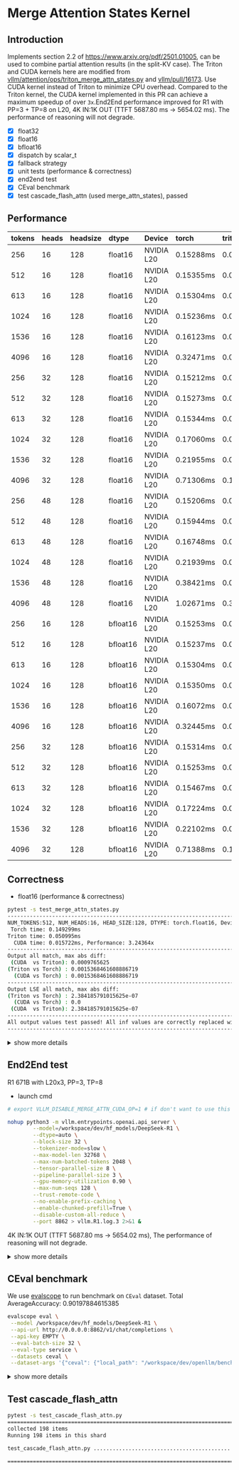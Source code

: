 # Merge Attention States Kernel

## Introduction

Implements section 2.2 of https://www.arxiv.org/pdf/2501.01005, can be used to combine partial attention results (in the split-KV case). The Triton and CUDA kernels here are modified from [vllm/attention/ops/triton_merge_attn_states.py](https://github.com/vllm-project/vllm/blob/main/vllm/attention/ops/triton_merge_attn_states.py) and [vllm/pull/16173](https://github.com/vllm-project/vllm/pull/16173). Use CUDA kernel instead of Triton to minimize CPU overhead. Compared to the Triton kernel, the CUDA kernel implemented in this PR can achieve a maximum speedup of over `3x`.End2End performance improved for R1 with PP=3 + TP=8 on L20,  4K IN:1K OUT (TTFT 5687.80 ms -> 5654.02 ms). The performance of reasoning will not degrade.

- [x] float32
- [x] float16
- [x] bfloat16
- [x] dispatch by scalar_t
- [x] fallback strategy 
- [x] unit tests (performance & correctness)
- [x] end2end test   
- [x] CEval benchmark 
- [x] test cascade_flash_attn (used merge_attn_states), passed

## Performance

| tokens | heads | headsize | dtype | Device | torch | triton | cuda | speedup |
| :--- | :--- | :--- | :--- | :--- | :--- | :--- | :--- | :--- |
| 256 | 16 | 128 | float16 | NVIDIA L20 | 0.15288ms | 0.04977ms | 0.01648ms | 3.0196x |
| 512 | 16 | 128 | float16 | NVIDIA L20 | 0.15355ms | 0.05237ms | 0.01659ms | 3.1563x |
| 613 | 16 | 128 | float16 | NVIDIA L20 | 0.15304ms | 0.05099ms | 0.01710ms | 2.9818x |
| 1024 | 16 | 128 | float16 | NVIDIA L20 | 0.15236ms | 0.05207ms | 0.01720ms | 3.0267x |
| 1536 | 16 | 128 | float16 | NVIDIA L20 | 0.16123ms | 0.05714ms | 0.01664ms | 3.4346x |
| 4096 | 16 | 128 | float16 | NVIDIA L20 | 0.32471ms | 0.08289ms | 0.01981ms | 4.1841x |
| 256 | 32 | 128 | float16 | NVIDIA L20 | 0.15212ms | 0.05094ms | 0.01653ms | 3.0810x |
| 512 | 32 | 128 | float16 | NVIDIA L20 | 0.15273ms | 0.05120ms | 0.01731ms | 2.9580x |
| 613 | 32 | 128 | float16 | NVIDIA L20 | 0.15344ms | 0.05269ms | 0.01879ms | 2.8040x |
| 1024 | 32 | 128 | float16 | NVIDIA L20 | 0.17060ms | 0.06185ms | 0.02596ms | 2.3829x |
| 1536 | 32 | 128 | float16 | NVIDIA L20 | 0.21955ms | 0.07167ms | 0.01720ms | 4.1659x |
| 4096 | 32 | 128 | float16 | NVIDIA L20 | 0.71306ms | 0.15442ms | 0.06354ms | 2.4304x |
| 256 | 48 | 128 | float16 | NVIDIA L20 | 0.15206ms | 0.04945ms | 0.01673ms | 2.9554x |
| 512 | 48 | 128 | float16 | NVIDIA L20 | 0.15944ms | 0.05663ms | 0.02166ms | 2.6149x |
| 613 | 48 | 128 | float16 | NVIDIA L20 | 0.16748ms | 0.05924ms | 0.02458ms | 2.4103x |
| 1024 | 48 | 128 | float16 | NVIDIA L20 | 0.21939ms | 0.07404ms | 0.03450ms | 2.1458x |
| 1536 | 48 | 128 | float16 | NVIDIA L20 | 0.38421ms | 0.08924ms | 0.03441ms | 2.5937x |
| 4096 | 48 | 128 | float16 | NVIDIA L20 | 1.02671ms | 0.30397ms | 0.23511ms | 1.2929x |
| 256 | 16 | 128 | bfloat16 | NVIDIA L20 | 0.15253ms | 0.05180ms | 0.01633ms | 3.1715x |
| 512 | 16 | 128 | bfloat16 | NVIDIA L20 | 0.15237ms | 0.05146ms | 0.01643ms | 3.1312x |
| 613 | 16 | 128 | bfloat16 | NVIDIA L20 | 0.15304ms | 0.05243ms | 0.01736ms | 3.0206x |
| 1024 | 16 | 128 | bfloat16 | NVIDIA L20 | 0.15350ms | 0.05191ms | 0.01715ms | 3.0272x |
| 1536 | 16 | 128 | bfloat16 | NVIDIA L20 | 0.16072ms | 0.05668ms | 0.01648ms | 3.4391x |
| 4096 | 16 | 128 | bfloat16 | NVIDIA L20 | 0.32445ms | 0.08197ms | 0.01986ms | 4.1272x |
| 256 | 32 | 128 | bfloat16 | NVIDIA L20 | 0.15314ms | 0.05023ms | 0.01643ms | 3.0571x |
| 512 | 32 | 128 | bfloat16 | NVIDIA L20 | 0.15253ms | 0.05146ms | 0.01720ms | 2.9913x |
| 613 | 32 | 128 | bfloat16 | NVIDIA L20 | 0.15467ms | 0.05417ms | 0.01884ms | 2.8744x |
| 1024 | 32 | 128 | bfloat16 | NVIDIA L20 | 0.17224ms | 0.06221ms | 0.02595ms | 2.3973x |
| 1536 | 32 | 128 | bfloat16 | NVIDIA L20 | 0.22102ms | 0.07240ms | 0.01751ms | 4.1349x |
| 4096 | 32 | 128 | bfloat16 | NVIDIA L20 | 0.71388ms | 0.15248ms | 0.06359ms | 2.3978x |

## Correctness 

- float16 (performance & correctness)

```bash
pytest -s test_merge_attn_states.py
----------------------------------------------------------------------------------------------------
NUM_TOKENS:512, NUM_HEADS:16, HEAD_SIZE:128, DTYPE: torch.float16, Device: NVIDIA L20
 Torch time: 0.149299ms
Triton time: 0.050995ms
  CUDA time: 0.015722ms, Performance: 3.24364x
----------------------------------------------------------------------------------------------------
Output all match, max abs diff:
 (CUDA  vs Triton): 0.0009765625
(Triton vs Torch) : 0.0015368461608886719
  (CUDA vs Torch) : 0.0015368461608886719
----------------------------------------------------------------------------------------------------
Output LSE all match, max abs diff:
(Triton vs Torch) : 2.384185791015625e-07
  (CUDA vs Torch) : 0.0
 (CUDA  vs Triton): 2.384185791015625e-07
----------------------------------------------------------------------------------------------------
All output values test passed! All inf values are correctly replaced with -inf.
----------------------------------------------------------------------------------------------------
```
<details>
<summary> show more details </summary>
- float32 (performance & correctness)

```bash
pytest -s test_merge_attn_states.py
----------------------------------------------------------------------------------------------------
.
NUM_TOKENS:512, NUM_HEADS:16, HEAD_SIZE:128, DTYPE: torch.float32, Device: NVIDIA L20
 Torch time: 0.150216ms
Triton time: 0.051350ms
  CUDA time: 0.016072ms, Performance: 3.19502x
----------------------------------------------------------------------------------------------------
Output all match, max abs diff:
 (CUDA  vs Triton): 4.76837158203125e-07
(Triton vs Torch) : 4.76837158203125e-07
  (CUDA vs Torch) : 2.384185791015625e-07
----------------------------------------------------------------------------------------------------
Output LSE all match, max abs diff:
(Triton vs Torch) : 4.76837158203125e-07
  (CUDA vs Torch) : 0.0
 (CUDA  vs Triton): 4.76837158203125e-07
----------------------------------------------------------------------------------------------------
All output values test passed! All inf values are correctly replaced with -inf.
----------------------------------------------------------------------------------------------------
```

- bfloat16  (performance & correctness)

```bash
----------------------------------------------------------------------------------------------------
NUM_TOKENS:4096, NUM_HEADS:16, HEAD_SIZE:128, DTYPE: torch.bfloat16, Device: NVIDIA L20
 Torch time: 0.322397ms
Triton time: 0.081408ms
  CUDA time: 0.026824ms, Performance: 3.03489x
----------------------------------------------------------------------------------------------------
Output all match, max abs diff:
 (CUDA  vs Triton): 0.015625
(Triton vs Torch) : 0.011169910430908203
  (CUDA vs Torch) : 0.011169910430908203
----------------------------------------------------------------------------------------------------
Output LSE all match, max abs diff:
(Triton vs Torch) : 2.384185791015625e-07
  (CUDA vs Torch) : 0.0
 (CUDA  vs Triton): 2.384185791015625e-07
----------------------------------------------------------------------------------------------------
All output values test passed! All inf values are correctly replaced with -inf.
----------------------------------------------------------------------------------------------------
```
</details>

## End2End test  

R1 671B with L20x3, PP=3, TP=8

- launch cmd

```bash
# export VLLM_DISABLE_MERGE_ATTN_CUDA_OP=1 # if don't want to use this custom CUDA kernel

nohup python3 -m vllm.entrypoints.openai.api_server \
        --model=/workspace/dev/hf_models/DeepSeek-R1 \
        --dtype=auto \
        --block-size 32 \
        --tokenizer-mode=slow \
        --max-model-len 32768 \
        --max-num-batched-tokens 2048 \
        --tensor-parallel-size 8 \
        --pipeline-parallel-size 3 \
        --gpu-memory-utilization 0.90 \
        --max-num-seqs 128 \
        --trust-remote-code \
        --no-enable-prefix-caching \
        --enable-chunked-prefill=True \
        --disable-custom-all-reduce \
        --port 8862 > vllm.R1.log.3 2>&1 &
```
4K IN:1K OUT (TTFT 5687.80 ms -> 5654.02 ms), The performance of reasoning will not degrade.

<details>
<summary> show more details </summary>
### 4K IN:1K OUT (TTFT 5687.80 ms -> 5654.02 ms)

- w/o this opt, 4K IN:1K OUT

```bash

Maximum request concurrency: 16
============ Serving Benchmark Result ============
Successful requests:                     32
Benchmark duration (s):                  207.14
Total input tokens:                      131072
Total generated tokens:                  32768
Request throughput (req/s):              0.15
Output token throughput (tok/s):         158.19
Total Token throughput (tok/s):          790.96
---------------Time to First Token----------------
Mean TTFT (ms):                          5687.80
Median TTFT (ms):                        3969.86
P99 TTFT (ms):                           11952.93
-----Time per Output Token (excl. 1st token)------
Mean TPOT (ms):                          95.51
Median TPOT (ms):                        96.38
P99 TPOT (ms):                           98.71
---------------Inter-token Latency----------------
Mean ITL (ms):                           95.51
Median ITL (ms):                         89.71
P99 ITL (ms):                            97.03
==================================================
```

- w/ this opt, 4K IN:1K OUT (TTFT 5687.80 ms -> 5654.02 ms)
```bash
Maximum request concurrency: 16
============ Serving Benchmark Result ============
Successful requests:                     32
Benchmark duration (s):                  206.65
Total input tokens:                      131072
Total generated tokens:                  32768
Request throughput (req/s):              0.15
Output token throughput (tok/s):         158.57
Total Token throughput (tok/s):          792.83
---------------Time to First Token----------------
Mean TTFT (ms):                          5654.02
Median TTFT (ms):                        3958.66
P99 TTFT (ms):                           11861.09
-----Time per Output Token (excl. 1st token)------
Mean TPOT (ms):                          95.30
Median TPOT (ms):                        95.98
P99 TPOT (ms):                           98.70
---------------Inter-token Latency----------------
Mean ITL (ms):                           95.30
Median ITL (ms):                         89.62
P99 ITL (ms):                            96.89
==================================================
```

### 8K IN:64 OUT (TTFT 8861.07ms -> 8767.16ms)

- w/o this opt, 8K IN:64 OUT

```bash
Maximum request concurrency: 16
============ Serving Benchmark Result ============
Successful requests:                     48
Benchmark duration (s):                  115.37
Total input tokens:                      393216
Total generated tokens:                  3072
Request throughput (req/s):              0.42
Output token throughput (tok/s):         26.63
Total Token throughput (tok/s):          3434.90
---------------Time to First Token----------------
Mean TTFT (ms):                          8861.07
Median TTFT (ms):                        6167.50
P99 TTFT (ms):                           23576.12
-----Time per Output Token (excl. 1st token)------
Mean TPOT (ms):                          454.74
Median TPOT (ms):                        484.97
P99 TPOT (ms):                           504.62
---------------Inter-token Latency----------------
Mean ITL (ms):                           454.74
Median ITL (ms):                         273.69
P99 ITL (ms):                            1065.00
==================================================
```

- w/ this opt, 8K IN:64 OUT (TTFT 8861.07ms -> 8767.16ms)
```bash
Maximum request concurrency: 16
============ Serving Benchmark Result ============
Successful requests:                     48
Benchmark duration (s):                  115.19
Total input tokens:                      393216
Total generated tokens:                  3072
Request throughput (req/s):              0.42
Output token throughput (tok/s):         26.67
Total Token throughput (tok/s):          3440.28
---------------Time to First Token----------------
Mean TTFT (ms):                          8767.16
Median TTFT (ms):                        6170.44
P99 TTFT (ms):                           23594.15
-----Time per Output Token (excl. 1st token)------
Mean TPOT (ms):                          455.34
Median TPOT (ms):                        483.54
P99 TPOT (ms):                           504.48
---------------Inter-token Latency----------------
Mean ITL (ms):                           455.34
Median ITL (ms):                         270.61
P99 ITL (ms):                            1066.51
==================================================
```
</details>

## CEval benchmark

We use [evalscope](https://github.com/modelscope/evalscope) to run benchmark on `CEval` dataset. Total AverageAccuracy: 0.90197884615385

```bash
evalscope eval \
 --model /workspace/dev/hf_models/DeepSeek-R1 \
 --api-url http://0.0.0.0:8862/v1/chat/completions \
 --api-key EMPTY \
 --eval-batch-size 32 \
 --eval-type service \
 --datasets ceval \
 --dataset-args '{"ceval": {"local_path": "/workspace/dev/openllm/benchmarks/data/ceval"}}'
```


<details>
<summary> show more details </summary>

```bash
+-------------+-----------+-----------------+------------------------------------------+-------+---------+----------------+
| Model       | Dataset   | Metric          | Subset                                   |   Num |   Score | Cat.0          |
+=============+===========+=================+==========================================+=======+=========+================+
| DeepSeek-R1 | ceval     | AverageAccuracy | modern_chinese_history                   |    23 |  0.8696 | Humanities     |
+-------------+-----------+-----------------+------------------------------------------+-------+---------+----------------+
| DeepSeek-R1 | ceval     | AverageAccuracy | ideological_and_moral_cultivation        |    19 |  1      | Humanities     |
+-------------+-----------+-----------------+------------------------------------------+-------+---------+----------------+
| DeepSeek-R1 | ceval     | AverageAccuracy | logic                                    |    22 |  0.9091 | Humanities     |
+-------------+-----------+-----------------+------------------------------------------+-------+---------+----------------+
| DeepSeek-R1 | ceval     | AverageAccuracy | law                                      |    24 |  0.875  | Humanities     |
+-------------+-----------+-----------------+------------------------------------------+-------+---------+----------------+
| DeepSeek-R1 | ceval     | AverageAccuracy | chinese_language_and_literature          |    23 |  0.8261 | Humanities     |
+-------------+-----------+-----------------+------------------------------------------+-------+---------+----------------+
| DeepSeek-R1 | ceval     | AverageAccuracy | art_studies                              |    33 |  0.9091 | Humanities     |
+-------------+-----------+-----------------+------------------------------------------+-------+---------+----------------+
| DeepSeek-R1 | ceval     | AverageAccuracy | professional_tour_guide                  |    29 |  0.9655 | Humanities     |
+-------------+-----------+-----------------+------------------------------------------+-------+---------+----------------+
| DeepSeek-R1 | ceval     | AverageAccuracy | legal_professional                       |    23 |  0.913  | Humanities     |
+-------------+-----------+-----------------+------------------------------------------+-------+---------+----------------+
| DeepSeek-R1 | ceval     | AverageAccuracy | high_school_chinese                      |    19 |  0.7895 | Humanities     |
+-------------+-----------+-----------------+------------------------------------------+-------+---------+----------------+
| DeepSeek-R1 | ceval     | AverageAccuracy | high_school_history                      |    20 |  0.95   | Humanities     |
+-------------+-----------+-----------------+------------------------------------------+-------+---------+----------------+
| DeepSeek-R1 | ceval     | AverageAccuracy | middle_school_history                    |    22 |  0.9545 | Humanities     |
+-------------+-----------+-----------------+------------------------------------------+-------+---------+----------------+
| DeepSeek-R1 | ceval     | AverageAccuracy | civil_servant                            |    47 |  0.8723 | Other          |
+-------------+-----------+-----------------+------------------------------------------+-------+---------+----------------+
| DeepSeek-R1 | ceval     | AverageAccuracy | sports_science                           |    19 |  0.8947 | Other          |
+-------------+-----------+-----------------+------------------------------------------+-------+---------+----------------+
| DeepSeek-R1 | ceval     | AverageAccuracy | plant_protection                         |    22 |  1      | Other          |
+-------------+-----------+-----------------+------------------------------------------+-------+---------+----------------+
| DeepSeek-R1 | ceval     | AverageAccuracy | basic_medicine                           |    19 |  1      | Other          |
+-------------+-----------+-----------------+------------------------------------------+-------+---------+----------------+
| DeepSeek-R1 | ceval     | AverageAccuracy | clinical_medicine                        |    22 |  0.9091 | Other          |
+-------------+-----------+-----------------+------------------------------------------+-------+---------+----------------+
| DeepSeek-R1 | ceval     | AverageAccuracy | urban_and_rural_planner                  |    46 |  0.8913 | Other          |
+-------------+-----------+-----------------+------------------------------------------+-------+---------+----------------+
| DeepSeek-R1 | ceval     | AverageAccuracy | accountant                               |    49 |  0.9184 | Other          |
+-------------+-----------+-----------------+------------------------------------------+-------+---------+----------------+
| DeepSeek-R1 | ceval     | AverageAccuracy | fire_engineer                            |    31 |  1      | Other          |
+-------------+-----------+-----------------+------------------------------------------+-------+---------+----------------+
| DeepSeek-R1 | ceval     | AverageAccuracy | environmental_impact_assessment_engineer |    31 |  0.9032 | Other          |
+-------------+-----------+-----------------+------------------------------------------+-------+---------+----------------+
| DeepSeek-R1 | ceval     | AverageAccuracy | tax_accountant                           |    49 |  0.9184 | Other          |
+-------------+-----------+-----------------+------------------------------------------+-------+---------+----------------+
| DeepSeek-R1 | ceval     | AverageAccuracy | physician                                |    49 |  0.9184 | Other          |
+-------------+-----------+-----------------+------------------------------------------+-------+---------+----------------+
| DeepSeek-R1 | ceval     | AverageAccuracy | computer_network                         |    19 |  0.7895 | STEM           |
+-------------+-----------+-----------------+------------------------------------------+-------+---------+----------------+
| DeepSeek-R1 | ceval     | AverageAccuracy | operating_system                         |    19 |  0.8947 | STEM           |
+-------------+-----------+-----------------+------------------------------------------+-------+---------+----------------+
| DeepSeek-R1 | ceval     | AverageAccuracy | computer_architecture                    |    21 |  1      | STEM           |
+-------------+-----------+-----------------+------------------------------------------+-------+---------+----------------+
| DeepSeek-R1 | ceval     | AverageAccuracy | college_programming                      |    37 |  0.9189 | STEM           |
+-------------+-----------+-----------------+------------------------------------------+-------+---------+----------------+
| DeepSeek-R1 | ceval     | AverageAccuracy | college_physics                          |    19 |  0.8947 | STEM           |
+-------------+-----------+-----------------+------------------------------------------+-------+---------+----------------+
| DeepSeek-R1 | ceval     | AverageAccuracy | college_chemistry                        |    24 |  0.9167 | STEM           |
+-------------+-----------+-----------------+------------------------------------------+-------+---------+----------------+
| DeepSeek-R1 | ceval     | AverageAccuracy | advanced_mathematics                     |    19 |  0.9474 | STEM           |
+-------------+-----------+-----------------+------------------------------------------+-------+---------+----------------+
| DeepSeek-R1 | ceval     | AverageAccuracy | probability_and_statistics               |    18 |  0.7778 | STEM           |
+-------------+-----------+-----------------+------------------------------------------+-------+---------+----------------+
| DeepSeek-R1 | ceval     | AverageAccuracy | discrete_mathematics                     |    16 |  0.5625 | STEM           |
+-------------+-----------+-----------------+------------------------------------------+-------+---------+----------------+
| DeepSeek-R1 | ceval     | AverageAccuracy | electrical_engineer                      |    37 |  0.7027 | STEM           |
+-------------+-----------+-----------------+------------------------------------------+-------+---------+----------------+
| DeepSeek-R1 | ceval     | AverageAccuracy | metrology_engineer                       |    24 |  0.9583 | STEM           |
+-------------+-----------+-----------------+------------------------------------------+-------+---------+----------------+
| DeepSeek-R1 | ceval     | AverageAccuracy | high_school_mathematics                  |    18 |  0.7778 | STEM           |
+-------------+-----------+-----------------+------------------------------------------+-------+---------+----------------+
| DeepSeek-R1 | ceval     | AverageAccuracy | high_school_physics                      |    19 |  1      | STEM           |
+-------------+-----------+-----------------+------------------------------------------+-------+---------+----------------+
| DeepSeek-R1 | ceval     | AverageAccuracy | high_school_chemistry                    |    19 |  0.9474 | STEM           |
+-------------+-----------+-----------------+------------------------------------------+-------+---------+----------------+
| DeepSeek-R1 | ceval     | AverageAccuracy | high_school_biology                      |    19 |  0.9474 | STEM           |
+-------------+-----------+-----------------+------------------------------------------+-------+---------+----------------+
| DeepSeek-R1 | ceval     | AverageAccuracy | middle_school_mathematics                |    19 |  1      | STEM           |
+-------------+-----------+-----------------+------------------------------------------+-------+---------+----------------+
| DeepSeek-R1 | ceval     | AverageAccuracy | middle_school_biology                    |    21 |  0.8571 | STEM           |
+-------------+-----------+-----------------+------------------------------------------+-------+---------+----------------+
| DeepSeek-R1 | ceval     | AverageAccuracy | middle_school_physics                    |    19 |  1      | STEM           |
+-------------+-----------+-----------------+------------------------------------------+-------+---------+----------------+
| DeepSeek-R1 | ceval     | AverageAccuracy | middle_school_chemistry                  |    20 |  1      | STEM           |
+-------------+-----------+-----------------+------------------------------------------+-------+---------+----------------+
| DeepSeek-R1 | ceval     | AverageAccuracy | veterinary_medicine                      |    23 |  0.8696 | STEM           |
+-------------+-----------+-----------------+------------------------------------------+-------+---------+----------------+
| DeepSeek-R1 | ceval     | AverageAccuracy | college_economics                        |    55 |  0.8727 | Social Science |
+-------------+-----------+-----------------+------------------------------------------+-------+---------+----------------+
| DeepSeek-R1 | ceval     | AverageAccuracy | business_administration                  |    33 |  0.8182 | Social Science |
+-------------+-----------+-----------------+------------------------------------------+-------+---------+----------------+
| DeepSeek-R1 | ceval     | AverageAccuracy | marxism                                  |    19 |  0.9474 | Social Science |
+-------------+-----------+-----------------+------------------------------------------+-------+---------+----------------+
| DeepSeek-R1 | ceval     | AverageAccuracy | mao_zedong_thought                       |    24 |  1      | Social Science |
+-------------+-----------+-----------------+------------------------------------------+-------+---------+----------------+
| DeepSeek-R1 | ceval     | AverageAccuracy | education_science                        |    29 |  0.931  | Social Science |
+-------------+-----------+-----------------+------------------------------------------+-------+---------+----------------+
| DeepSeek-R1 | ceval     | AverageAccuracy | teacher_qualification                    |    44 |  0.9318 | Social Science |
+-------------+-----------+-----------------+------------------------------------------+-------+---------+----------------+
| DeepSeek-R1 | ceval     | AverageAccuracy | high_school_politics                     |    19 |  1      | Social Science |
+-------------+-----------+-----------------+------------------------------------------+-------+---------+----------------+
| DeepSeek-R1 | ceval     | AverageAccuracy | high_school_geography                    |    19 |  0.9474 | Social Science |
+-------------+-----------+-----------------+------------------------------------------+-------+---------+----------------+
| DeepSeek-R1 | ceval     | AverageAccuracy | middle_school_politics                   |    21 |  1      | Social Science |
+-------------+-----------+-----------------+------------------------------------------+-------+---------+----------------+
| DeepSeek-R1 | ceval     | AverageAccuracy | middle_school_geography                  |    12 |  0.9167 | Social Science |
+-------------+-----------+-----------------+------------------------------------------+-------+---------+----------------+
```
</details>

## Test cascade_flash_attn

```bash
pytest -s test_cascade_flash_attn.py
================================================================================== test session starts ===================================================================================
collected 198 items
Running 198 items in this shard

test_cascade_flash_attn.py ..............................................................................................................................ssssssssssssssssssssssssssssssssssssssssssssssssssssssssssssssssssssssss

============================================================================ 126 passed, 72 skipped in 1.05s =============================================================================
```
